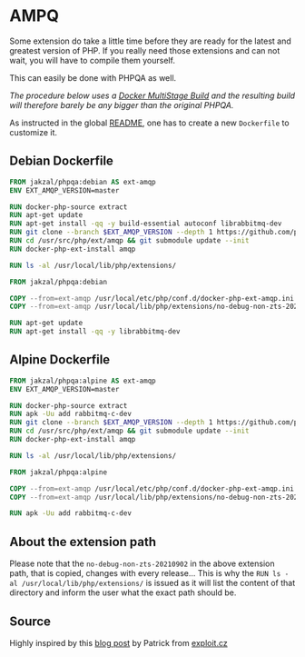 # AMPQ

Some extension do take a little time before they are ready for the latest and greatest version of PHP.
If you really need those extensions and can not wait, you will have to compile them yourself.

This can easily be done with PHPQA as well.

*The procedure below uses a [Docker MultiStage Build](https://docs.docker.com/develop/develop-images/multistage-build/) and the resulting build will therefore barely be any bigger than the original PHPQA.*

As instructed in the global [README](https://github.com/jakzal/phpqa#customising-the-image), one has to create a new `Dockerfile` to customize it.

## Debian Dockerfile

```Dockerfile
FROM jakzal/phpqa:debian AS ext-amqp
ENV EXT_AMQP_VERSION=master

RUN docker-php-source extract
RUN apt-get update
RUN apt-get install -qq -y build-essential autoconf librabbitmq-dev
RUN git clone --branch $EXT_AMQP_VERSION --depth 1 https://github.com/php-amqp/php-amqp.git /usr/src/php/ext/amqp
RUN cd /usr/src/php/ext/amqp && git submodule update --init
RUN docker-php-ext-install amqp

RUN ls -al /usr/local/lib/php/extensions/

FROM jakzal/phpqa:debian

COPY --from=ext-amqp /usr/local/etc/php/conf.d/docker-php-ext-amqp.ini /usr/local/etc/php/conf.d/docker-php-ext-amqp.ini
COPY --from=ext-amqp /usr/local/lib/php/extensions/no-debug-non-zts-20210902/amqp.so /usr/local/lib/php/extensions/no-debug-non-zts-20210902/amqp.so

RUN apt-get update
RUN apt-get install -qq -y librabbitmq-dev
```

## Alpine Dockerfile

```Dockerfile
FROM jakzal/phpqa:alpine AS ext-amqp
ENV EXT_AMQP_VERSION=master

RUN docker-php-source extract
RUN apk -Uu add rabbitmq-c-dev
RUN git clone --branch $EXT_AMQP_VERSION --depth 1 https://github.com/php-amqp/php-amqp.git /usr/src/php/ext/amqp
RUN cd /usr/src/php/ext/amqp && git submodule update --init
RUN docker-php-ext-install amqp

RUN ls -al /usr/local/lib/php/extensions/

FROM jakzal/phpqa:alpine

COPY --from=ext-amqp /usr/local/etc/php/conf.d/docker-php-ext-amqp.ini /usr/local/etc/php/conf.d/docker-php-ext-amqp.ini
COPY --from=ext-amqp /usr/local/lib/php/extensions/no-debug-non-zts-20210902/amqp.so /usr/local/lib/php/extensions/no-debug-non-zts-20210902/amqp.so

RUN apk -Uu add rabbitmq-c-dev
```

## About the extension path

Please note that the `no-debug-non-zts-20210902` in the above extension path, that is copied, changes with every release...
This is why the `RUN ls -al /usr/local/lib/php/extensions/` is issued as it will list the content of that directory and inform the user what the exact path should be.

## Source

Highly inspired by this [blog post](https://exploit.cz/how-to-compile-amqp-extension-for-php-8-0-via-multistage-dockerfile/) by Patrick from [exploit.cz](https://exploit.cz/)
